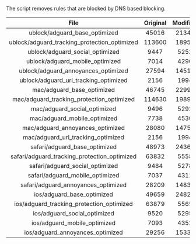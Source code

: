 The script removes rules that are blocked by DNS based blocking.


| File | Original | Modified |
|:----:|:-----:|:-----:|
| ublock/adguard_base_optimized | 45016 | 21342 |
| ublock/adguard_tracking_protection_optimized | 113600 | 18958 |
| ublock/adguard_social_optimized | 9447 | 5252 |
| ublock/adguard_mobile_optimized | 7014 | 4290 |
| ublock/adguard_annoyances_optimized | 27594 | 14519 |
| ublock/adguard_url_tracking_optimized | 2156 | 1994 |
| mac/adguard_base_optimized | 46745 | 22998 |
| mac/adguard_tracking_protection_optimized | 114630 | 19891 |
| mac/adguard_social_optimized | 9496 | 5292 |
| mac/adguard_mobile_optimized | 7738 | 4530 |
| mac/adguard_annoyances_optimized | 28080 | 14755 |
| mac/adguard_url_tracking_optimized | 2156 | 1994 |
| safari/adguard_base_optimized | 48973 | 24364 |
| safari/adguard_tracking_protection_optimized | 63832 | 5558 |
| safari/adguard_social_optimized | 9484 | 5278 |
| safari/adguard_mobile_optimized | 7037 | 4311 |
| safari/adguard_annoyances_optimized | 28209 | 14832 |
| ios/adguard_base_optimized | 49659 | 24822 |
| ios/adguard_tracking_protection_optimized | 63879 | 5565 |
| ios/adguard_social_optimized | 9520 | 5295 |
| ios/adguard_mobile_optimized | 7093 | 4352 |
| ios/adguard_annoyances_optimized | 29256 | 15339 |